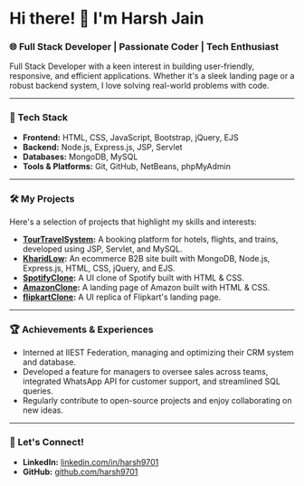 # Hi there! 👋 I'm Harsh Jain

### 🌐 Full Stack Developer | Passionate Coder | Tech Enthusiast

Full Stack Developer with a keen interest in building user-friendly, responsive, and efficient applications. Whether it's a sleek landing page or a robust backend system, I love solving real-world problems with code.

---

### 🔧 Tech Stack

- **Frontend:** HTML, CSS, JavaScript, Bootstrap, jQuery, EJS
- **Backend:** Node.js, Express.js, JSP, Servlet
- **Databases:** MongoDB, MySQL
- **Tools & Platforms:** Git, GitHub, NetBeans, phpMyAdmin

---

### 🛠️ My Projects

Here's a selection of projects that highlight my skills and interests:

- **[TourTravelSystem](https://github.com/harsh9701/TourTravelSystem):** A booking platform for hotels, flights, and trains, developed using JSP, Servlet, and MySQL.
- **[KharidLow](https://github.com/harsh9701/KharidLow):** An ecommerce B2B site built with MongoDB, Node.js, Express.js, HTML, CSS, jQuery, and EJS.
- **[SpotifyClone](https://github.com/harsh9701/SpotifyClone):** A UI clone of Spotify built with HTML & CSS.
- **[AmazonClone](https://github.com/harsh9701/AmazonClone):** A landing page of Amazon built with HTML & CSS.
- **[flipkartClone](https://github.com/harsh9701/flipkartClone):** A UI replica of Flipkart's landing page.

---

### 🏆 Achievements & Experiences

- Interned at IIEST Federation, managing and optimizing their CRM system and database.
- Developed a feature for managers to oversee sales across teams, integrated WhatsApp API for customer support, and streamlined SQL queries.
- Regularly contribute to open-source projects and enjoy collaborating on new ideas.

---

### 💼 Let's Connect!

- **LinkedIn:** [linkedin.com/in/harsh9701](https://www.linkedin.com/in/harsh9701)
- **GitHub:** [github.com/harsh9701](https://github.com/harsh9701)
